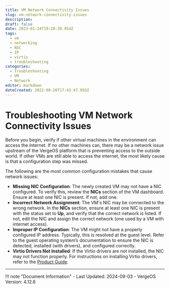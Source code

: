 ```yaml
---
title: VM Network Connectivity Issues
slug: vm-network-connectivity-issues
description: 
draft: false
date: 2023-01-24T19:28:39.954Z
tags:
  - vm
  - networking
  - NIC
  - IP
  - virtio
  - troubleshooting
categories:
  - Troubleshooting
  - VM
  - Network
editor: markdown
dateCreated: 2022-08-26T17:43:47.993Z
---
```


# Troubleshooting VM Network Connectivity Issues

Before you begin, verify if other virtual machines in the environment can access the internet. If no other machines can, there may be a network issue upstream of the VergeOS platform that is preventing access to the outside world. If other VMs are still able to access the internet, the most likely cause is that a configuration step was missed.

The following are the most common configuration mistakes that cause network issues:

- **Missing NIC Configuration**: The newly created VM may not have a NIC configured. To verify this, review the **NICs** section of the VM dashboard. Ensure at least one NIC is present. If not, add one.
- **Incorrect Network Assignment**: The VM's NIC may be connected to the wrong network. In the **NICs** section, ensure at least one NIC is present with the status set to **Up**, and verify that the correct network is listed. If not, edit the NIC and assign the correct network (one used by a VM with internet access).
- **Improper IP Configuration**: The VM might not have a properly configured IP address. Typically, this is resolved at the guest level. Refer to the guest operating system’s documentation to ensure the NIC is detected, installed (with drivers), and configured correctly.
- **Virtio Drivers Not Installed**: If the Virtio drivers are not installed, the NIC may not function properly. For instructions on installing Virtio drivers, refer to the [Product Guide](/product-guide/VMguestagent/).

---

!!! note "Document Information"
    - Last Updated: 2024-09-03
    - VergeOS Version: 4.12.6
